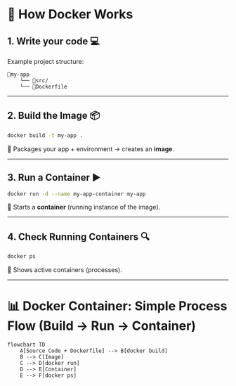 # 🐳 How Docker Works

## 1. Write your code 💻
Example project structure:
```
📂my-app
    └── 📂src/
    └── 🐳Dockerfile
```

---

## 2. Build the Image 📦
```bash
docker build -t my-app .
```
🔹 Packages your app + environment → creates an **image**.

---

## 3. Run a Container ▶️
```bash
docker run -d --name my-app-container my-app
```
🔹 Starts a **container** (running instance of the image).

---

## 4. Check Running Containers 🔍
```bash
docker ps
```
🔹 Shows active containers (processes).

---

# 📊 Docker Container: Simple Process Flow (Build → Run → Container)

```mermaid
flowchart TD
    A[Source Code + Dockerfile] --> B[docker build]
    B --> C[Image]
    C --> D[docker run]
    D --> E[Container]
    E --> F[docker ps]
```
